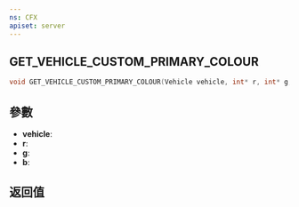 ```yaml
---
ns: CFX
apiset: server
---
```

## GET_VEHICLE_CUSTOM_PRIMARY_COLOUR

```c
void GET_VEHICLE_CUSTOM_PRIMARY_COLOUR(Vehicle vehicle, int* r, int* g, int* b);
```


## 參數
* **vehicle**: 
* **r**:
* **g**:
* **b**:

## 返回值
